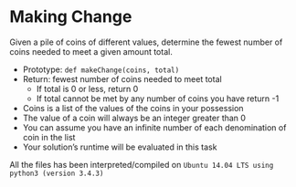 # Making Change 
Given a pile of coins of different values, determine the fewest number of coins needed to meet a given amount total.

* Prototype: ```def makeChange(coins, total)```
* Return: fewest number of coins needed to meet total
    * If total is 0 or less, return 0
    * If total cannot be met by any number of coins you have return -1
* Coins is a list of the values of the coins in your possession
* The value of a coin will always be an integer greater than 0
* You can assume you have an infinite number of each denomination of coin in the list
* Your solution’s runtime will be evaluated in this task

All the files has been interpreted/compiled on ```Ubuntu 14.04 LTS using python3 (version 3.4.3)```